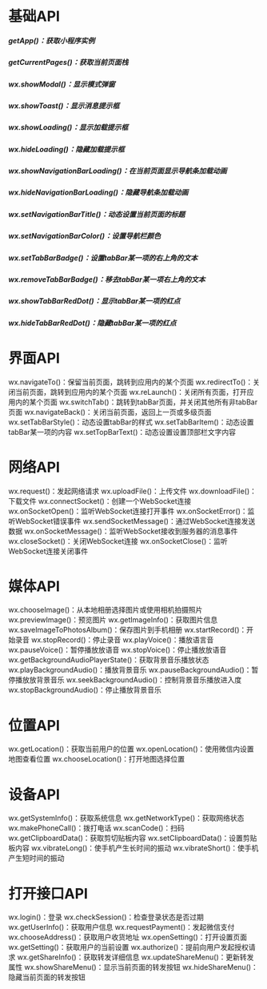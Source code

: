 # 基础API

##### getApp()：获取小程序实例

##### getCurrentPages()：获取当前页面栈

##### wx.showModal()：显示模式弹窗

##### wx.showToast()：显示消息提示框

##### wx.showLoading()：显示加载提示框

##### wx.hideLoading()：隐藏加载提示框

##### wx.showNavigationBarLoading()：在当前页面显示导航条加载动画

##### wx.hideNavigationBarLoading()：隐藏导航条加载动画

##### wx.setNavigationBarTitle()：动态设置当前页面的标题

##### wx.setNavigationBarColor()：设置导航栏颜色

##### wx.setTabBarBadge()：设置tabBar某一项的右上角的文本

##### wx.removeTabBarBadge()：移去tabBar某一项右上角的文本

##### wx.showTabBarRedDot()：显示tabBar某一项的红点

##### wx.hideTabBarRedDot()：隐藏tabBar某一项的红点

# 界面API

wx.navigateTo()：保留当前页面，跳转到应用内的某个页面
wx.redirectTo()：关闭当前页面，跳转到应用内的某个页面
wx.reLaunch()：关闭所有页面，打开应用内的某个页面
wx.switchTab()：跳转到tabBar页面，并关闭其他所有非tabBar页面
wx.navigateBack()：关闭当前页面，返回上一页或多级页面
wx.setTabBarStyle()：动态设置tabBar的样式
wx.setTabBarItem()：动态设置tabBar某一项的内容
wx.setTopBarText()：动态设置设置顶部栏文字内容

# 网络API

wx.request()：发起网络请求
wx.uploadFile()：上传文件
wx.downloadFile()：下载文件
wx.connectSocket()：创建一个WebSocket连接
wx.onSocketOpen()：监听WebSocket连接打开事件
wx.onSocketError()：监听WebSocket错误事件
wx.sendSocketMessage()：通过WebSocket连接发送数据
wx.onSocketMessage()：监听WebSocket接收到服务器的消息事件
wx.closeSocket()：关闭WebSocket连接
wx.onSocketClose()：监听WebSocket连接关闭事件

# 媒体API

wx.chooseImage()：从本地相册选择图片或使用相机拍摄照片
wx.previewImage()：预览图片
wx.getImageInfo()：获取图片信息
wx.saveImageToPhotosAlbum()：保存图片到手机相册
wx.startRecord()：开始录音
wx.stopRecord()：停止录音
wx.playVoice()：播放语言音
wx.pauseVoice()：暂停播放放语音
wx.stopVoice()：停止播放放语音
wx.getBackgroundAudioPlayerState()：获取背景音乐播放状态
wx.playBackgroundAudio()：播放背景音乐
wx.pauseBackgroundAudio()：暂停播放放背景音乐
wx.seekBackgroundAudio()：控制背景音乐播放进入度
wx.stopBackgroundAudio()：停止播放背景音乐

# 位置API

wx.getLocation()：获取当前用户的位置
wx.openLocation()：使用微信内设置地图查看位置
wx.chooseLocation()：打开地图选择位置

# 设备API

wx.getSystemInfo()：获取系统信息
wx.getNetworkType()：获取网络状态
wx.makePhoneCall()：拨打电话
wx.scanCode()：扫码
wx.getClipboardData()：获取剪切贴板内容
wx.setClipboardData()：设置剪贴板内容
wx.vibrateLong()：使手机产生长时间的振动
wx.vibrateShort()：使手机产生短时间的振动

# 打开接口API

wx.login()：登录
wx.checkSession()：检查登录状态是否过期
wx.getUserInfo()：获取用户信息
wx.requestPayment()：发起微信支付
wx.chooseAddress()：获取用户收货地址
wx.openSetting()：打开设置页面
wx.getSetting()：获取用户的当前设置
wx.authorize()：提前向用户发起授权请求
wx.getShareInfo()：获取转发详细信息
wx.updateShareMenu()：更新转发属性
wx.showShareMenu()：显示当前页面的转发按钮
wx.hideShareMenu()：隐藏当前页面的转发按钮